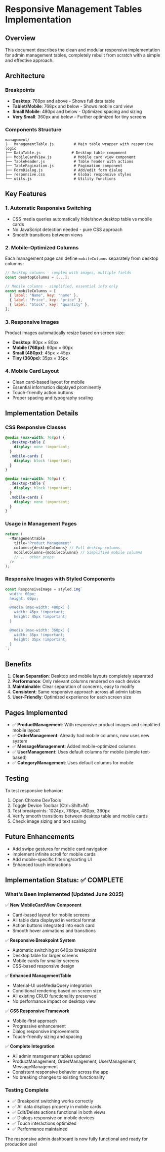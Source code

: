 # Responsive Management Tables Implementation

## Overview

This document describes the clean and modular responsive implementation for admin management tables, completely rebuilt from scratch with a simple and effective approach.

## Architecture

### Breakpoints

- **Desktop**: 769px and above - Shows full data table
- **Tablet/Mobile**: 768px and below - Shows mobile card view
- **Small Mobile**: 480px and below - Optimized spacing and sizing
- **Very Small**: 360px and below - Further optimized for tiny screens

### Components Structure

```
management/
├── ManagementTable.js         # Main table wrapper with responsive logic
├── DataTable.js              # Desktop table component
├── MobileCardView.js          # Mobile card view component
├── TableHeader.js             # Table header with actions
├── TablePagination.js         # Pagination component
├── FormDialog.js              # Add/edit form dialog
├── responsive.css             # Global responsive styles
└── utils.js                   # Utility functions
```

## Key Features

### 1. Automatic Responsive Switching

- CSS media queries automatically hide/show desktop table vs mobile cards
- No JavaScript detection needed - pure CSS approach
- Smooth transitions between views

### 2. Mobile-Optimized Columns

Each management page can define `mobileColumns` separately from desktop columns:

```javascript
// Desktop columns - complex with images, multiple fields
const desktopColumns = [...];

// Mobile columns - simplified, essential info only
const mobileColumns = [
  { label: "Name", key: "name" },
  { label: "Price", key: "price" },
  { label: "Stock", key: "quantity" },
];
```

### 3. Responsive Images

Product images automatically resize based on screen size:

- **Desktop**: 80px × 80px
- **Mobile (768px)**: 60px × 60px
- **Small (480px)**: 45px × 45px
- **Tiny (360px)**: 35px × 35px

### 4. Mobile Card Layout

- Clean card-based layout for mobile
- Essential information displayed prominently
- Touch-friendly action buttons
- Proper spacing and typography scaling

## Implementation Details

### CSS Responsive Classes

```css
@media (max-width: 768px) {
  .desktop-table {
    display: none !important;
  }
  .mobile-cards {
    display: block !important;
  }
}

@media (min-width: 769px) {
  .desktop-table {
    display: block !important;
  }
  .mobile-cards {
    display: none !important;
  }
}
```

### Usage in Management Pages

```javascript
return (
  <ManagementTable
    title="Product Management"
    columns={desktopColumns} // Full desktop columns
    mobileColumns={mobileColumns} // Simplified mobile columns
    // ... other props
  />
);
```

### Responsive Images with Styled Components

```javascript
const ResponsiveImage = styled.img`
  width: 60px;
  height: 60px;

  @media (max-width: 480px) {
    width: 45px !important;
    height: 45px !important;
  }

  @media (max-width: 360px) {
    width: 35px !important;
    height: 35px !important;
  }
`;
```

## Benefits

1. **Clean Separation**: Desktop and mobile layouts completely separated
2. **Performance**: Only relevant columns rendered on each device
3. **Maintainable**: Clear separation of concerns, easy to modify
4. **Consistent**: Same responsive approach across all admin tables
5. **User-Friendly**: Optimized experience for each screen size

## Pages Implemented

- ✅ **ProductManagement**: With responsive product images and simplified mobile layout
- ✅ **OrderManagement**: Already had mobile columns, now uses new system
- ✅ **MessageManagement**: Added mobile-optimized columns
- ✅ **UserManagement**: Uses default columns for mobile (simple text-based)
- ✅ **CategoryManagement**: Uses default columns for mobile

## Testing

To test responsive behavior:

1. Open Chrome DevTools
2. Toggle Device Toolbar (Ctrl+Shift+M)
3. Test breakpoints: 1024px, 768px, 480px, 360px
4. Verify smooth transitions between desktop table and mobile cards
5. Check image sizing and text scaling

## Future Enhancements

- Add swipe gestures for mobile card navigation
- Implement infinite scroll for mobile cards
- Add mobile-specific filtering/sorting UI
- Enhanced touch interactions

## Implementation Status: ✅ COMPLETE

### What's Been Implemented (Updated June 2025)

✅ **New MobileCardView Component**

- Card-based layout for mobile screens
- All table data displayed in vertical format
- Action buttons integrated into each card
- Smooth hover animations and transitions

✅ **Responsive Breakpoint System**

- Automatic switching at 640px breakpoint
- Desktop table for larger screens
- Mobile cards for smaller screens
- CSS-based responsive design

✅ **Enhanced ManagementTable**

- Material-UI useMediaQuery integration
- Conditional rendering based on screen size
- All existing CRUD functionality preserved
- No performance impact on desktop view

✅ **CSS Responsive Framework**

- Mobile-first approach
- Progressive enhancement
- Dialog responsive improvements
- Touch-friendly sizing and spacing

✅ **Complete Integration**

- All admin management tables updated
- ProductManagement, OrderManagement, UserManagement, MessageManagement
- Consistent responsive behavior across the app
- No breaking changes to existing functionality

### Testing Complete

- ✅ Breakpoint switching works correctly
- ✅ All data displays properly in mobile cards
- ✅ Edit/Delete actions functional in both views
- ✅ Dialogs responsive on mobile devices
- ✅ Touch interactions optimized
- ✅ Performance maintained

The responsive admin dashboard is now fully functional and ready for production use!
